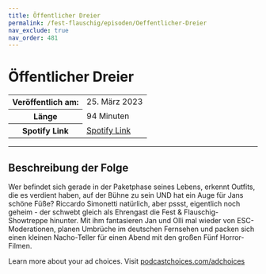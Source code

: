 ```yaml
---
title: Öffentlicher Dreier
permalink: /fest-flauschig/episoden/Oeffentlicher-Dreier
nav_exclude: true
nav_order: 481
---
```


# Öffentlicher Dreier
<table class="resp-table dcf-table dcf-table-responsive dcf-table-bordered dcf-table-striped dcf-w-100%">
                    <tbody>
                        <tr>
                            <th scope="row">Veröffentlich am:</th>
                            <td data-label="Veröffentlich am:">25. März 2023</td>
                        </tr>
                        <tr>
                            <th scope="row">Länge </th>
                            <td data-label="Länge ">94 Minuten</td>
                        </tr><tr>
                                <th scope="row">Spotify Link</th>
                                <td data-label="Spotify Link"><a href="https://open.spotify.com/episode/0PSqj9IdAoyYClBpdEtale">Spotify Link</a></td>
                            </tr></tbody>
                </table>

***

## Beschreibung der Folge

<div>
<p>Wer befindet sich gerade in der Paketphase seines Lebens, erkennt Outfits, die es verdient haben, auf der Bühne zu sein UND hat ein Auge für Jans schöne Füße? Riccardo Simonetti natürlich, aber pssst, eigentlich noch geheim - der schwebt gleich als Ehrengast die Fest &amp; Flauschig-Showtreppe hinunter. Mit ihm fantasieren Jan und Olli mal wieder von ESC-Moderationen, planen Umbrüche im deutschen Fernsehen und packen sich einen kleinen Nacho-Teller für einen Abend mit den großen Fünf Horror-Filmen. </p><p> </p><p>Learn more about your ad choices. Visit <a href="https://podcastchoices.com/adchoices" rel="nofollow">podcastchoices.com/adchoices</a></p>  
</div>

